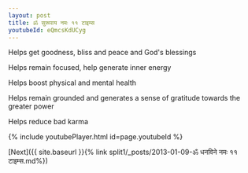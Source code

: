 ```yaml
---
layout: post
title: ॐ सुरूपाय नमः ११ टाइम्स
youtubeId: eQmcsKdUCyg
---
```

 
 
Helps get goodness, bliss and peace and God's blessings
 
Helps remain focused, help generate inner energy 
 
Helps boost physical and mental health 
 
Helps remain grounded and generates a sense of gratitude towards the greater power 
 
Helps reduce bad karma
 
 
 
 


{% include youtubePlayer.html id=page.youtubeId %}
 
[Next]({{ site.baseurl }}{% link  split1/_posts/2013-01-09-ॐ धनविने नमः ११ टाइम्स.md%})
 
